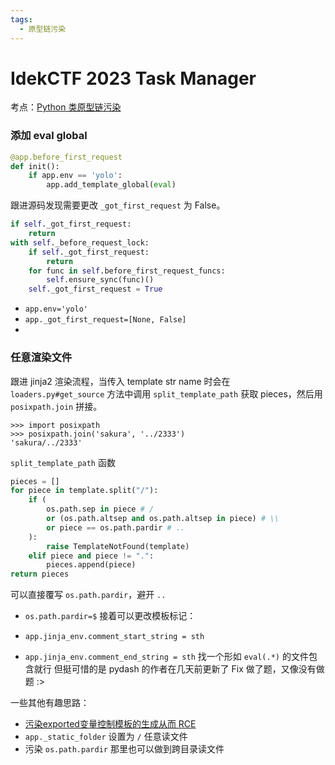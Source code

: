 ```yaml
---
tags: 
  - 原型链污染
---
```


# IdekCTF 2023 Task Manager

考点：[Python 类原型链污染](../keypoint/python-proto.md)

### 添加 eval global
```python
@app.before_first_request
def init():
    if app.env == 'yolo':
        app.add_template_global(eval)
```
跟进源码发现需要更改 `_got_first_request` 为 False。
```python
if self._got_first_request:
	return
with self._before_request_lock:
	if self._got_first_request:
		return
	for func in self.before_first_request_funcs:
		self.ensure_sync(func)()
	self._got_first_request = True
```

- `app.env='yolo'`
- `app._got_first_request=[None, False]`
- 
### 任意渲染文件
跟进 jinja2 渲染流程，当传入 template str name 时会在 `loaders.py#get_source` 方法中调用 `split_template_path` 获取 pieces，然后用 `posixpath.join` 拼接。
```shell
>>> import posixpath
>>> posixpath.join('sakura', '../2333') 
'sakura/../2333'
```
`split_template_path` 函数
```python
pieces = []
for piece in template.split("/"):
	if (
		os.path.sep in piece # /
		or (os.path.altsep and os.path.altsep in piece) # \\
		or piece == os.path.pardir # ..
	):
		raise TemplateNotFound(template)
	elif piece and piece != ".":
		pieces.append(piece)
return pieces
```
可以直接覆写 `os.path.pardir`，避开 `..`

- `os.path.pardir=$`
接着可以更改模板标记：

- `app.jinja_env.comment_start_string = sth`
- `app.jinja_env.comment_end_string = sth`
找一个形如 `eval(.*)` 的文件包含就行
但挺可惜的是 pydash 的作者在几天前更新了 Fix
做了题，又像没有做题 :>

一些其他有趣思路：

- [污染exported变量控制模板的生成从而 RCE](https://github.com/Myldero/ctf-writeups/tree/master/idekCTF%202022/task%20manager)
- `app._static_folder` 设置为 `/` 任意读文件
- 污染 `os.path.pardir` 那里也可以做到跨目录读文件